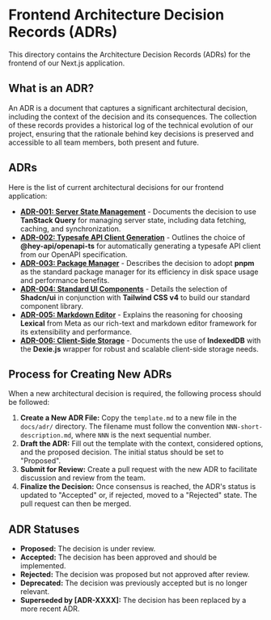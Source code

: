 # Frontend Architecture Decision Records (ADRs)

This directory contains the Architecture Decision Records (ADRs) for the frontend of our Next.js application.

## What is an ADR?

An ADR is a document that captures a significant architectural decision, including the context of the decision and its consequences. The collection of these records provides a historical log of the technical evolution of our project, ensuring that the rationale behind key decisions is preserved and accessible to all team members, both present and future.

## ADRs

Here is the list of current architectural decisions for our frontend application:

*   [**ADR-001: Server State Management**](./001-server-state-management.md) - Documents the decision to use **TanStack Query** for managing server state, including data fetching, caching, and synchronization.
*   [**ADR-002: Typesafe API Client Generation**](./002-typesafe-api-client-generation.md) - Outlines the choice of **@hey-api/openapi-ts** for automatically generating a typesafe API client from our OpenAPI specification.
*   [**ADR-003: Package Manager**](./003-package-manager.md) - Describes the decision to adopt **pnpm** as the standard package manager for its efficiency in disk space usage and performance benefits.
*   [**ADR-004: Standard UI Components**](./004-standard-ui-components.md) - Details the selection of **Shadcn/ui** in conjunction with **Tailwind CSS v4** to build our standard component library.
*   [**ADR-005: Markdown Editor**](./005-markdown-editor.md) - Explains the reasoning for choosing **Lexical** from Meta as our rich-text and markdown editor framework for its extensibility and performance.
*   [**ADR-006: Client-Side Storage**](./006-client-side-storage.md) - Documents the use of **IndexedDB** with the **Dexie.js** wrapper for robust and scalable client-side storage needs.

## Process for Creating New ADRs

When a new architectural decision is required, the following process should be followed:

1.  **Create a New ADR File:** Copy the `template.md` to a new file in the `docs/adr/` directory. The filename must follow the convention `NNN-short-description.md`, where `NNN` is the next sequential number.
2.  **Draft the ADR:** Fill out the template with the context, considered options, and the proposed decision. The initial status should be set to "Proposed".
3.  **Submit for Review:** Create a pull request with the new ADR to facilitate discussion and review from the team.
4.  **Finalize the Decision:** Once consensus is reached, the ADR's status is updated to "Accepted" or, if rejected, moved to a "Rejected" state. The pull request can then be merged.

## ADR Statuses

*   **Proposed:** The decision is under review.
*   **Accepted:** The decision has been approved and should be implemented.
*   **Rejected:** The decision was proposed but not approved after review.
*   **Deprecated:** The decision was previously accepted but is no longer relevant.
*   **Superseded by [ADR-XXXX]:** The decision has been replaced by a more recent ADR.
